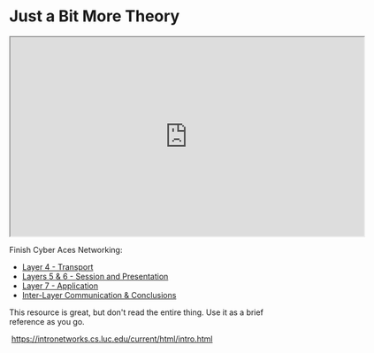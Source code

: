 # Just a Bit More Theory

<iframe allowfullscreen height="360" src="https://www.youtube.com/embed/nqZDUUEyqdo?wmode=opaque" width="640"></iframe>  

Finish Cyber Aces Networking:

-   [Layer 4 -
    Transport](https://tutorials.cyberaces.org/tutorials/view/2-6.html)
-   [Layers 5 & 6 - Session and
    Presentation](https://tutorials.cyberaces.org/tutorials/view/2-7.html)
-   [Layer 7 -
    Application](https://tutorials.cyberaces.org/tutorials/view/2-8.html)
-   [Inter-Layer Communication &
    Conclusions](https://tutorials.cyberaces.org/tutorials/view/2-9.html)

  

This resource is great, but don't read the entire thing. Use it as a
brief reference as you go.

 <https://intronetworks.cs.luc.edu/current/html/intro.html>
